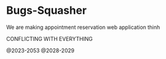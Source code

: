 # Bugs-Squasher
We are making appointment reservation web application
thinh


CONFLICTING WITH EVERYTHING

@2023-2053
@2028-2029

